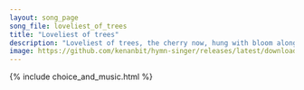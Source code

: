 ```yaml
---
layout: song_page
song_file: loveliest_of_trees
title: "Loveliest of trees"
description: "Loveliest of trees, the cherry now, hung with bloom along the bough, it stands about the woodland ride wearing white for Eastertide.  Now of my threes... english secular 4part spring chords"
image: https://github.com/kenanbit/hymn-singer/releases/latest/download/loveliest_of_trees-trad.png
---
```


{% include choice_and_music.html %}